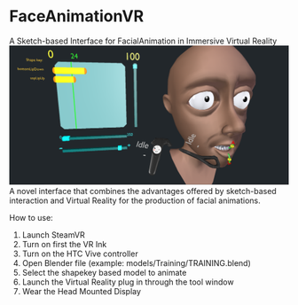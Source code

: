 # FaceAnimationVR

A Sketch-based Interface for FacialAnimation in Immersive Virtual Reality
![teaser-image](https://github.com/lab2atpolito/FaceAnimationVR/blob/main/images/teaser.png)
A novel interface that combines the advantages offered by sketch-based interaction and Virtual Reality for the production of facial animations.

How to use:
1. Launch SteamVR
2. Turn on first the VR Ink
3. Turn on the HTC Vive controller
4. Open Blender file (example: models/Training/TRAINING.blend)
5. Select the shapekey based model to animate 
6. Launch the Virtual Reality plug in through the tool window
7. Wear the Head Mounted Display 


